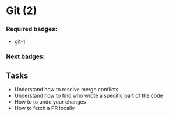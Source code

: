 # Git (2)

### Required badges:
- [git-1](./git-1.md)

### Next badges:

## Tasks

* Understand how to resolve merge conflicts
* Understand how to find who wrote a specific part of the code
* How to to undo your changes
* How to fetch a PR locally
